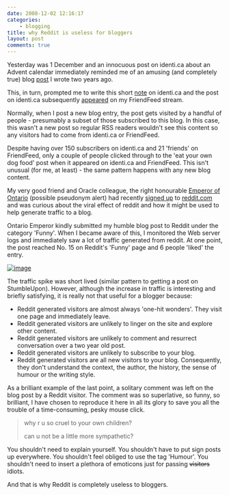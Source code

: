 ```yaml
---
date: 2008-12-02 12:16:17
categories:
    - blogging
title: why Reddit is useless for bloggers
layout: post
comments: true
---
```

Yesterday was 1 December and an innocuous post on identi.ca about an
Advent calendar immediately reminded me of an amusing (and completely
true) blog
[post](http://www.nbrightside.com/blog/2006/12/06/eat-your-own-dog-food/)
I wrote two years ago.

This, in turn, prompted me to write this short
[note](http://identi.ca/notice/1288009) on identi.ca and the post on
identi.ca subsequently
[appeared](http://friendfeed.com/e/984b2ec1-2780-a624-2343-e48e197afef7/1-December-Advent-calendar-memories-still-makes/)
on my FriendFeed stream.

Normally, when I post a new blog entry, the post gets visited by a
handful of people - presumably a subset of those subscribed to this
blog. In this case, this wasn't a new post so regular RSS readers
wouldn't see this content so any visitors had to come from identi.ca or
FriendFeed.

Despite having over 150 subscribers on identi.ca and 21 'friends' on
FriendFeed, only a couple of people clicked through to the 'eat your own
dog food' post when it appeared on identi.ca and FriendFeed. This isn't
unusual (for me, at least) - the same pattern happens with any new blog
content.

My very good friend and Oracle colleague, the right honourable
[Emperor of Ontario](http://friendfeed.com/ontarioemperor)
(possible pseudonym alert) had recently
[signed up](http://mrontemp.blogspot.com/2008/11/why-i-done-joined-reddit.html)
to [reddit.com](http://www.reddit.com/) and was curious about the viral
effect of reddit and how it might be used to help generate traffic to a
blog.

Ontario Emperor kindly submitted my humble blog post to Reddit under the
category 'Funny'. When I became aware of this, I monitored the Web
server logs and immediately saw a lot of traffic generated from reddit.
At one point, the post reached No. 15 on Reddit's 'Funny' page and 6
people 'liked' the entry.

[![image](http://lh6.ggpht.com/_l2uGy1RGCiE/STUiF0v5s2I/AAAAAAAAA40/dIUaoHBARhA/s400/Reddit-Spike.PNG)](http://picasaweb.google.com/lh/photo/97pzPFA798AvRdCKtvjeoA)

The traffic spike was short lived (similar pattern to getting a post on
StumbleUpon). However, although the increase in traffic is interesting
and briefly satisfying, it is really not that useful for a blogger
because:

-   Reddit generated visitors are almost always 'one-hit wonders'. They
    visit one page and immediately leave.
-   Reddit generated visitors are unlikely to linger on the site and
    explore other content.
-   Reddit generated visitors are unlikely to comment and resurrect
    conversation over a two year old post.
-   Reddit generated visitors are unlikely to subscribe to your blog.
-   Reddit generated visitors are all new visitors to your blog.
    Consequently, they don't understand the context, the author, the
    history, the sense of humour or the writing style.

As a brilliant example of the last point, a solitary comment was left on
the blog post by a Reddit visitor. The comment was so superlative, so
funny, so brilliant, I have chosen to reproduce it here in all its glory
to save you all the trouble of a time-consuming, pesky mouse click.

> why r u so cruel to your own children?
>
> can u not be a little more sympathetic?

You shouldn't need to explain yourself. You shouldn't have to put sign
posts up everywhere. You shouldn't feel obliged to use the tag 'Humour'.
You shouldn't need to insert a plethora of emoticons just for passing
~~visitors~~ idiots.

And that is why Reddit is completely useless to bloggers.
